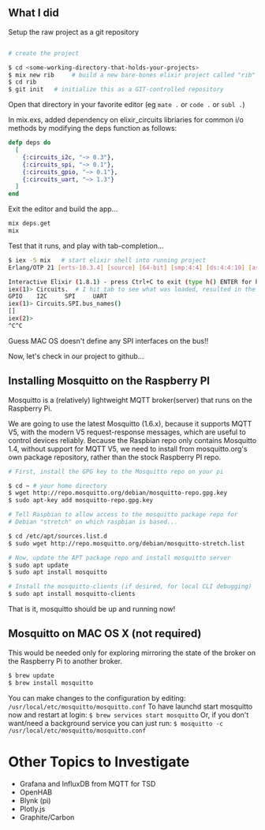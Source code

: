 
## What I did

Setup the raw project as a git repository

```sh

# create the project

$ cd <some-working-directory-that-holds-your-projects>
$ mix new rib     # build a new bare-bones elixir project called "rib"
$ cd rib
$ git init   # initialize this as a GIT-controlled repository
```

Open that directory in your favorite editor (eg `mate .` or `code .` or `subl .`)

In mix.exs, added dependency on elixir_circuits libriaries for common i/o methods by modifying the deps function as follows:

```elixir
defp deps do
  [
    {:circuits_i2c, "~> 0.3"},
    {:circuits_spi, "~> 0.1"},
    {:circuits_gpio, "~> 0.1"},
    {:circuits_uart, "~> 1.3"}
  ]
end
```

Exit the editor and build the app...

```sh
mix deps.get
mix
```

Test that it runs, and play with tab-completion...
```sh
$ iex -S mix   # start elixir shell into running project
Erlang/OTP 21 [erts-10.3.4] [source] [64-bit] [smp:4:4] [ds:4:4:10] [async-threads:1] [hipe] [dtrace]

Interactive Elixir (1.8.1) - press Ctrl+C to exit (type h() ENTER for help)
iex(1)> Circuits.  # I hit tab to see what was loaded, resulted in the following:
GPIO    I2C     SPI     UART
iex(1)> Circuits.SPI.bus_names()
[]
iex(2)>
^C^C

```

Guess MAC OS doesn't define any SPI interfaces on the bus!!

Now, let's check in our project to github...

## Installing Mosquitto on the Raspberry PI

Mosquitto is a (relatively) lightweight MQTT broker(server) that runs on the Raspberry Pi.

We are going to use the latest Mosquitto (1.6.x), because it supports MQTT V5, with the modern V5 request-response messages, which are useful to control devices reliably.   Because the Raspbian repo only contains Mosquitto 1.4, without support for MQTT V5, we need to install from mosquitto.org's own package repository, rather than the stock Raspberry PI repo.

```sh
# First, install the GPG key to the Mosquitto repo on your pi

$ cd ~ # your home directory
$ wget http://repo.mosquitto.org/debian/mosquitto-repo.gpg.key
$ sudo apt-key add mosquitto-repo.gpg.key

# Tell Raspbian to allow access to the mosquitto package repo for
# Debian "stretch" on which raspbian is based...

$ cd /etc/apt/sources.list.d
$ sudo wget http://repo.mosquitto.org/debian/mosquitto-stretch.list

# Now, update the APT package repo and install mosquitto server
$ sudo apt update
$ sudo apt install mosquitto

# Install the mosquitto-clients (if desired, for local CLI debugging)
$ sudo apt install mosquitto-clients
```

That is it, mosquitto should be up and running now!

## Mosquitto on MAC OS X (not required)

This would be needed only for exploring mirroring the state of the broker on the Raspberry Pi to another broker.

```sh
$ brew update
$ brew install mosquitto
```
You can make changes to the configuration by editing:
`/usr/local/etc/mosquitto/mosquitto.conf`
To have launchd start mosquitto now and restart at login:
`$ brew services start mosquitto`
Or, if you don't want/need a background service you can just run:
`$ mosquitto -c /usr/local/etc/mosquitto/mosquitto.conf`

# Other Topics to Investigate

- Grafana and InfluxDB from MQTT for TSD
- OpenHAB
- Blynk (pi)
- Plotly.js
- Graphite/Carbon
